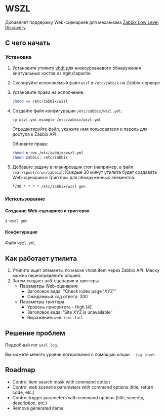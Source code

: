 # WSZL

Добавляет поддержку Web-сценариев для механизма [Zabbix Low Level Discovery](https://www.zabbix.com/documentation/current/manual/discovery/low_level_discovery).

## С чего начать

### Установка

1. Установите утилиту [vhdt](https://github.com/lebe-dev/vhost-discovery-tool) для низкоуровневого обнаружения виртуальных хостов из nginx\apache.
2. Скопируйте исполняемый файл `wszl` в `/etc/zabbix` на Zabbix-сервере
3. Установите право на исполнение:
    ```bash
    chmod +x /etc/zabbix/wszl
    ```
4. Создайте файл конфигурации `/etc/zabbix/wszl.yml`:
    ```bash
    cp wszl.yml-example /etc/zabbix/wszl.yml
    ```
    Отредактируйте файл, укажите имя пользователя и пароль для доступа к Zabbix API.
   
    Обновите права:
    ```bash
    chmod o-rwx /etc/zabbix/wszl.yml
    chown zabbix: /etc/zabbix
    ```
    
5. Добавьте задачу в планировщик cron (например, в файл `/var/spool/cron/zabbix`):
    Каждые 30 минут утилита будет создавать Web-сценарии и триггеры для обнаруженных элементов.
    ```
    */30 * * * * /etc/zabbix/wszl gen
    ```   

### Использование

#### Создание Web-сценариев и триггеров

```
$ wszl gen
```

#### Конфигурация

Файл `wszl.yml`.

## Как работает утилита

1. Утилита ищет элементы по маске vhost.item через Zabbix API. Маску можно переопределить опцией.
2. Затем создает вэб-сценарии и триггеры
    - Параметры Web-сценария:
      - Заголовок вида: "Check index page 'XYZ'"
      - Ожидаемый код ответа: 200
    - Параметры триггера: 
      - Уровень приоритета - High (4), 
      - Заголовок вида: 'Site XYZ is unavailable'
      - Выражение: `web.test.fail`  

## Решение проблем

Подробный лог `wszl.log`.

Вы можете менять уровни логирования с помощью опции `--log-level`.

## Roadmap

- Control item search mask with command option
- Control web scenario parameters with command options (title, return code, etc.)
- Control trigger parameters with command options (title, severity, description, etc.)
- Remove generated items
